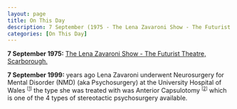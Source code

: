 ```yaml
---
layout: page
title: On This Day
description: 7 September (1975 - The Lena Zavaroni Show - The Futurist Theatre, Scarborough. 1999 - Lena Zavaroni underwent Neurosurgery for Mental Disorder (NMD) (aka Psychosurgery) at the University Hospital of Wales.)
categories: [On This Day]
---
```


**7 September 1975:**
[<span id="age1"></span> The Lena Zavaroni Show - The Futurist Theatre, Scarborough.](/theatre/the%20lena%20zavaroni%20show/1975/09/07/the-lena-zavaroni-show.html)

**7 September 1999:**
<span id="age2"></span> years ago Lena Zavaroni underwent Neurosurgery for Mental Disorder (NMD) (aka Psychosurgery) at the University Hospital of Wales <sup><small>[<a href="/biography/lena-zavaroni#university-hospital-of-wales">1</a>]</small></sup> the type she was treated with was Anterior Capsulotomy <sup><small>[<a href="/biography/lena-zavaroni#anterior-capsulotomy">2</a>]</small></sup> which is one of the 4 types of stereotactic psychosurgery available.

<!-- Script for calculating number of years ago -->
<script>
var dob = '19750907';
var year = Number(dob.substr(0, 4));
var month = Number(dob.substr(4, 2)) - 1;
var day = Number(dob.substr(6, 2));
var today = new Date();
var age1 = today.getFullYear() - year;
if (today.getMonth() < month || (today.getMonth() == month && today.getDate() < day)) {
age1--;
}
document.getElementById("age1").innerHTML=age1;

var dob = '19990907';
var year = Number(dob.substr(0, 4));
var month = Number(dob.substr(4, 2)) - 1;
var day = Number(dob.substr(6, 2));
var today = new Date();
var age2 = today.getFullYear() - year;
if (today.getMonth() < month || (today.getMonth() == month && today.getDate() < day)) {
age2--;
}
document.getElementById("age2").innerHTML=age2;
</script>
